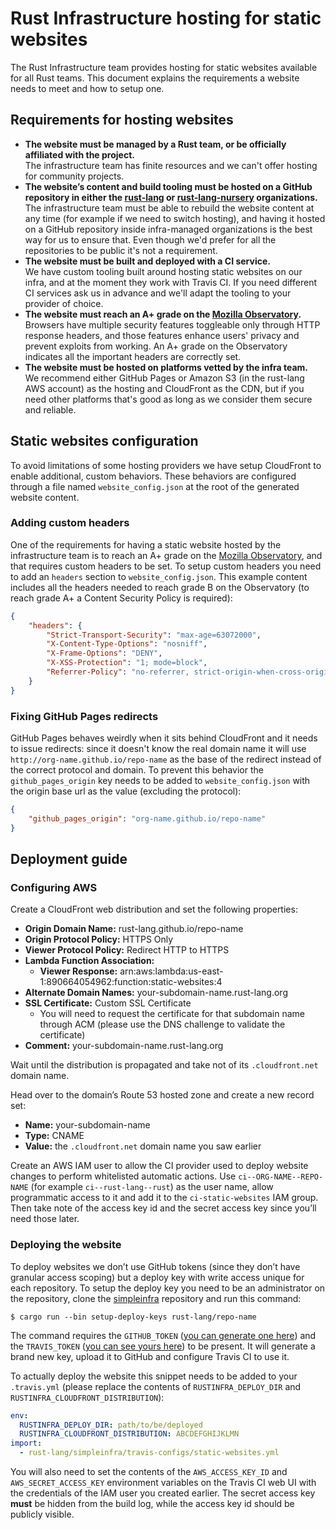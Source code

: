 # Rust Infrastructure hosting for static websites

The Rust Infrastructure team provides hosting for static websites available for
all Rust teams. This document explains the requirements a website needs to meet
and how to setup one.

## Requirements for hosting websites

* **The website must be managed by a Rust team, or be officially affiliated with
  the project.**  
  The infrastructure team has finite resources and we can't offer hosting for
  community projects.
* **The website’s content and build tooling must be hosted on a GitHub
  repository in either the [rust-lang](https://github.com/rust-lang) or
  [rust-lang-nursery](https://github.com/rust-lang-nursery) organizations.**  
  The infrastructure team must be able to rebuild the website content at any
  time (for example if we need to switch hosting), and having it hosted on a
  GitHub repository inside infra-managed organizations is the best way for us
  to ensure that. Even though we'd prefer for all the repositories to be public
  it's not a requirement.
* **The website must be built and deployed with a CI service.**  
  We have custom tooling built around hosting static websites on our infra, and
  at the moment they work with Travis CI. If you need different CI services ask
  us in advance and we'll adapt the tooling to your provider of choice.
* **The website must reach an A+ grade on the
  [Mozilla Observatory](https://observatory.mozilla.org/).**  
  Browsers have multiple security features toggleable only through HTTP
  response headers, and those features enhance users' privacy and prevent
  exploits from working. An A+ grade on the Observatory indicates all the
  important headers are correctly set.
* **The website must be hosted on platforms vetted by the infra team.**  
  We recommend either GitHub Pages or Amazon S3 (in the rust-lang AWS account)
  as the hosting and CloudFront as the CDN, but if you need other platforms
  that's good as long as we consider them secure and reliable.

## Static websites configuration

To avoid limitations of some hosting providers we have setup CloudFront to
enable additional, custom behaviors. These behaviors are configured through a
file named `website_config.json` at the root of the generated website content.

### Adding custom headers

One of the requirements for having a static website hosted by the
infrastructure team is to reach an A+ grade on the [Mozilla
Observatory](https://observatory.mozilla.org/), and that requires custom
headers to be set. To setup custom headers you need to add an `headers` section
to `website_config.json`. This example content includes all the headers
needed to reach grade B on the Observatory (to reach grade A+ a Content
Security Policy is required):

```json
{
    "headers": {
        "Strict-Transport-Security": "max-age=63072000",
        "X-Content-Type-Options": "nosniff",
        "X-Frame-Options": "DENY",
        "X-XSS-Protection": "1; mode=block",
        "Referrer-Policy": "no-referrer, strict-origin-when-cross-origin"
    }
}
```

### Fixing GitHub Pages redirects

GitHub Pages behaves weirdly when it sits behind CloudFront and it needs to
issue redirects: since it doesn't know the real domain name it will use
`http://org-name.github.io/repo-name` as the base of the redirect instead of
the correct protocol and domain. To prevent this behavior the
`github_pages_origin` key needs to be added to `website_config.json`
with the origin base url as the value (excluding the protocol):

```json
{
    "github_pages_origin": "org-name.github.io/repo-name"
}
```

## Deployment guide

### Configuring AWS

Create a CloudFront web distribution and set the following properties:

- **Origin Domain Name:** rust-lang.github.io/repo-name
- **Origin Protocol Policy:** HTTPS Only
- **Viewer Protocol Policy:** Redirect HTTP to HTTPS
- **Lambda Function Association:**
    - **Viewer Response:** arn:aws:lambda:us-east-1:890664054962:function:static-websites:4
- **Alternate Domain Names:** your-subdomain-name.rust-lang.org
- **SSL Certificate:** Custom SSL Certificate
    - You will need to request the certificate for that subdomain name through
      ACM (please use the DNS challenge to validate the certificate)
- **Comment:** your-subdomain-name.rust-lang.org

Wait until the distribution is propagated and take not of its `.cloudfront.net`
domain name.

Head over to the domain’s Route 53 hosted zone and create a new record set:

- **Name:** your-subdomain-name
- **Type:** CNAME
- **Value:** the `.cloudfront.net` domain name you saw earlier

Create an AWS IAM user to allow the CI provider used to deploy website changes
to perform whitelisted automatic actions. Use `ci--ORG-NAME--REPO-NAME` (for
example `ci--rust-lang--rust`) as the user name, allow programmatic access to
it and add it to the `ci-static-websites` IAM group. Then take note of the
access key id and the secret access key since you’ll need those later.

### Deploying the website

To deploy websites we don’t use GitHub tokens (since they don’t have granular
access scoping) but a deploy key with write access unique for each repository.
To setup the deploy key you need to be an administrator on the repository,
clone the [simpleinfra](https://github.com/rust-lang/simpleinfra) repository
and run this command:

```
$ cargo run --bin setup-deploy-keys rust-lang/repo-name
```

The command requires the `GITHUB_TOKEN` ([you can generate one
here](https://github.com/settings/tokens)) and the `TRAVIS_TOKEN` ([you can see
yours here](https://travis-ci.com/account/preferences)) to be present. It will
generate a brand new key, upload it to GitHub and configure Travis CI to use
it.

To actually deploy the website this snippet needs to be added to your
`.travis.yml` (please replace the contents of `RUSTINFRA_DEPLOY_DIR` and
`RUSTINFRA_CLOUDFRONT_DISTRIBUTION`):

```yaml
env:
  RUSTINFRA_DEPLOY_DIR: path/to/be/deployed
  RUSTINFRA_CLOUDFRONT_DISTRIBUTION: ABCDEFGHIJKLMN
import:
  - rust-lang/simpleinfra/travis-configs/static-websites.yml
```

You will also need to set the contents of the `AWS_ACCESS_KEY_ID` and
`AWS_SECRET_ACCESS_KEY` environment variables on the Travis CI web UI with the
credentials of the IAM user you created earlier. The secret access key **must**
be hidden from the build log, while the access key id should be publicly
visible.
